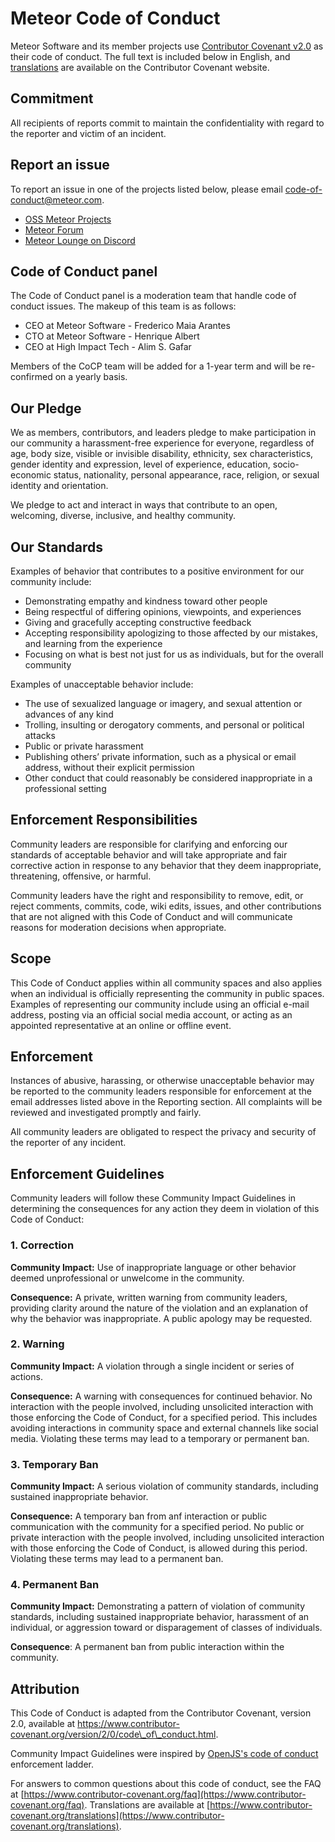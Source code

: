 # Meteor Code of Conduct

Meteor Software and its member projects use [Contributor Covenant v2.0](https://contributor-covenant.org/version/2/0/code_of_conduct) as their code of conduct. The full text is included below in English, and [translations](https://www.contributor-covenant.org/translations) are available on the Contributor Covenant website.

## Commitment

All recipients of reports commit to maintain the confidentiality with regard to the reporter and victim of an incident.

## Report an issue

To report an issue in one of the projects listed below, please email code-of-conduct@meteor.com.

* [OSS Meteor Projects](https://github.com/meteor)
* [Meteor Forum](https://forums.meteor.com/)
* [Meteor Lounge on Discord](https://discord.gg/hZkTCaVjmT)

## Code of Conduct panel

The Code of Conduct panel is a moderation team that handle code of conduct issues. The makeup of this team is as follows:

* CEO at Meteor Software - Frederico Maia Arantes
* CTO at Meteor Software - Henrique Albert
* CEO at High Impact Tech - Alim S. Gafar

Members of the CoCP team will be added for a 1-year term and will be re-confirmed on a yearly basis.

## Our Pledge

We as members, contributors, and leaders pledge to make participation in our community a harassment-free experience for everyone, regardless of age, body size, visible or invisible disability, ethnicity, sex characteristics, gender identity and expression, level of experience, education, socio-economic status, nationality, personal appearance, race, religion, or sexual identity and orientation.

We pledge to act and interact in ways that contribute to an open, welcoming, diverse, inclusive, and healthy community.

## Our Standards

Examples of behavior that contributes to a positive environment for our community include:

* Demonstrating empathy and kindness toward other people
* Being respectful of differing opinions, viewpoints, and experiences
* Giving and gracefully accepting constructive feedback
* Accepting responsibility apologizing to those affected by our mistakes, and learning from the experience
* Focusing on what is best not just for us as individuals, but for the overall community

Examples of unacceptable behavior include:

* The use of sexualized language or imagery, and sexual attention or advances of any kind
* Trolling, insulting or derogatory comments, and personal or political attacks
* Public or private harassment
* Publishing others’ private information, such as a physical or email address, without their explicit permission
* Other conduct that could reasonably be considered inappropriate in a professional setting

## Enforcement Responsibilities

Community leaders are responsible for clarifying and enforcing our standards of acceptable behavior and will take appropriate and fair corrective action in response to any behavior that they deem inappropriate, threatening, offensive, or harmful.

Community leaders have the right and responsibility to remove, edit, or reject comments, commits, code, wiki edits, issues, and other contributions that are not aligned with this Code of Conduct and will communicate reasons for moderation decisions when appropriate.

## Scope

This Code of Conduct applies within all community spaces and also applies when an individual is officially representing the community in public spaces. Examples of representing our community include using an official e-mail address, posting via an official social media account, or acting as an appointed representative at an online or offline event.

## Enforcement

Instances of abusive, harassing, or otherwise unacceptable behavior may be reported to the community leaders responsible for enforcement at the email addresses listed above in the Reporting section. All complaints will be reviewed and investigated promptly and fairly.

All community leaders are obligated to respect the privacy and security of the reporter of any incident.

## Enforcement Guidelines

Community leaders will follow these Community Impact Guidelines in determining the consequences for any action they deem in violation of this Code of Conduct:

### 1. Correction

**Community Impact:** Use of inappropriate language or other behavior deemed unprofessional or unwelcome in the community.

**Consequence:** A private, written warning from community leaders, providing clarity around the nature of the violation and an explanation of why the behavior was inappropriate. A public apology may be requested.

### 2. Warning

**Community Impact:** A violation through a single incident or series of actions.

**Consequence:** A warning with consequences for continued behavior. No interaction with the people involved, including unsolicited interaction with those enforcing the Code of Conduct, for a specified period. This includes avoiding interactions in community space and external channels like social media. Violating these terms may lead to a temporary or permanent ban.

### 3. Temporary Ban

**Community Impact:** A serious violation of community standards, including sustained inappropriate behavior.

**Consequence:** A temporary ban from anf interaction or public communication with the community for a specified period. No public or private interaction with the people involved, including unsolicited interaction with those enforcing the Code of Conduct, is allowed during this period. Violating these terms may lead to a permanent ban.

### 4. Permanent Ban

**Community Impact:** Demonstrating a pattern of violation of community standards, including sustained inappropriate behavior, harassment of an individual, or aggression toward or disparagement of classes of individuals.

**Consequence**: A permanent ban from public interaction within the community.

## Attribution

This Code of Conduct is adapted from the Contributor Covenant, version 2.0, available at https://www.contributor-covenant.org/version/2/0/code\_of\_conduct.html.

Community Impact Guidelines were inspired by [OpenJS's code of conduct](https://github.com/openjs-foundation/cross-project-council/blob/main/CODE_OF_CONDUCT.md) enforcement ladder.

For answers to common questions about this code of conduct, see the FAQ at [https://www.contributor-covenant.org/faq](https://www.contributor-covenant.org/faq). Translations are available at [https://www.contributor-covenant.org/translations](https://www.contributor-covenant.org/translations).
